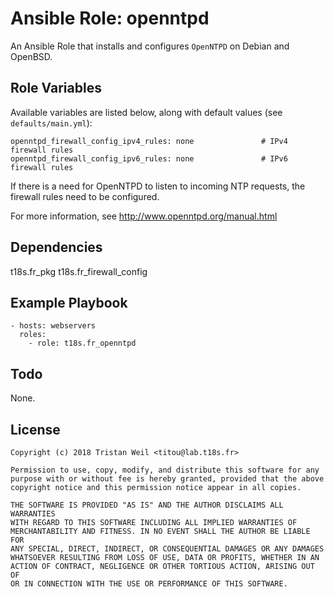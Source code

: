 # Ansible Role: openntpd

An Ansible Role that installs and configures `OpenNTPD` on Debian and OpenBSD.

## Role Variables

Available variables are listed below, along with default values (see `defaults/main.yml`):

    openntpd_firewall_config_ipv4_rules: none               # IPv4 firewall rules
    openntpd_firewall_config_ipv6_rules: none               # IPv6 firewall rules
    
If there is a need for OpenNTPD to listen to incoming NTP requests, the firewall rules need to be configured.

For more information, see http://www.openntpd.org/manual.html

## Dependencies

t18s.fr_pkg
t18s.fr_firewall_config

## Example Playbook

    - hosts: webservers
      roles:
        - role: t18s.fr_openntpd

## Todo

None.

## License

```
Copyright (c) 2018 Tristan Weil <titou@lab.t18s.fr>

Permission to use, copy, modify, and distribute this software for any
purpose with or without fee is hereby granted, provided that the above
copyright notice and this permission notice appear in all copies.

THE SOFTWARE IS PROVIDED "AS IS" AND THE AUTHOR DISCLAIMS ALL WARRANTIES
WITH REGARD TO THIS SOFTWARE INCLUDING ALL IMPLIED WARRANTIES OF
MERCHANTABILITY AND FITNESS. IN NO EVENT SHALL THE AUTHOR BE LIABLE FOR
ANY SPECIAL, DIRECT, INDIRECT, OR CONSEQUENTIAL DAMAGES OR ANY DAMAGES
WHATSOEVER RESULTING FROM LOSS OF USE, DATA OR PROFITS, WHETHER IN AN
ACTION OF CONTRACT, NEGLIGENCE OR OTHER TORTIOUS ACTION, ARISING OUT OF
OR IN CONNECTION WITH THE USE OR PERFORMANCE OF THIS SOFTWARE.
```
